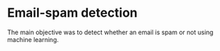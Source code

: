 # Email-spam detection

The main objective was to detect whether an email is spam or not using machine learning. 
